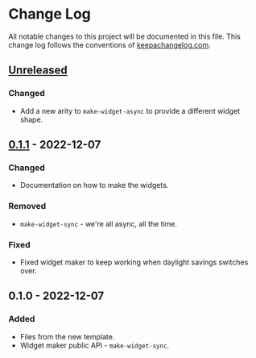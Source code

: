 # Change Log
All notable changes to this project will be documented in this file. This change log follows the conventions of [keepachangelog.com](http://keepachangelog.com/).

## [Unreleased]
### Changed
- Add a new arity to `make-widget-async` to provide a different widget shape.

## [0.1.1] - 2022-12-07
### Changed
- Documentation on how to make the widgets.

### Removed
- `make-widget-sync` - we're all async, all the time.

### Fixed
- Fixed widget maker to keep working when daylight savings switches over.

## 0.1.0 - 2022-12-07
### Added
- Files from the new template.
- Widget maker public API - `make-widget-sync`.

[Unreleased]: https://github.com/injectql/injectql.main/compare/0.1.1...HEAD
[0.1.1]: https://github.com/injectql/injectql.main/compare/0.1.0...0.1.1
